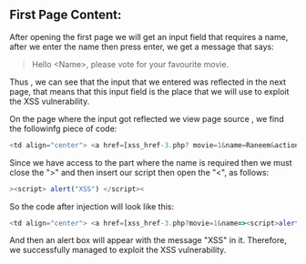 ## First Page Content:

After opening the first page we will get an input field that requires a name,
after we enter the name then press enter, we get a message that says:

> Hello \<Name\>, please vote for your favourite movie.

Thus , we can see that the input that we entered was reflected in the next page, that means that this input field is the place that we will use to exploit the XSS vulnerability.

On the page where the input got reflected we view page source , we find the followinfg piece of code:

```javascript
<td align="center"> <a href=[xss_href-3.php? movie=1&name=Raneem&action=vote>Vote</a></td>
```

Since we have access to the part where the name is required then we must close the ">" and then insert our script then open the "<", as follows:

```javascript
><script> alert("XSS") </script><
```

So the code after injection will look like this:

```javascript
<td align="center"> <a href=[xss_href-3.php?movie=1&name=><script>alert("XSS")</script><&action=vote>Vote</a></td>
```

And then an alert box will appear with the message "XSS" in it.
Therefore, we successfully managed to exploit the XSS vulnerability.